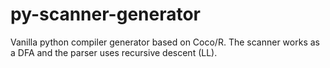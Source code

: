 # py-scanner-generator
Vanilla python compiler generator based on Coco/R. The scanner works  as a DFA and the parser uses recursive descent (LL).
